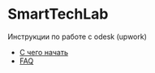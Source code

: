 # SmartTechLab

Инструкции по работе с odesk (upwork)

* [С чего начать](https://github.com/kiote/smarttechlab/blob/master/how-to-start.md)
* [FAQ](https://github.com/kiote/smarttechlab/blob/master/faq.md)

